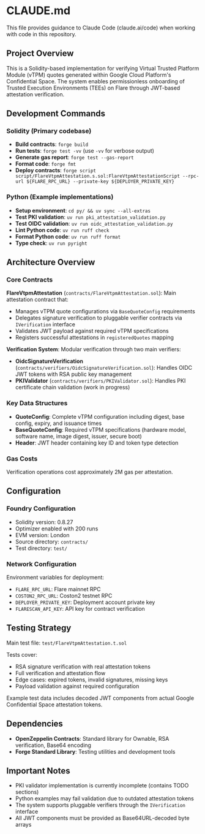 # CLAUDE.md

This file provides guidance to Claude Code (claude.ai/code) when working with code in this repository.

## Project Overview

This is a Solidity-based implementation for verifying Virtual Trusted Platform Module (vTPM) quotes generated within Google Cloud Platform's Confidential Space. The system enables permissionless onboarding of Trusted Execution Environments (TEEs) on Flare through JWT-based attestation verification.

## Development Commands

### Solidity (Primary codebase)
- **Build contracts**: `forge build`
- **Run tests**: `forge test -vv` (use `-vv` for verbose output)
- **Generate gas report**: `forge test --gas-report`
- **Format code**: `forge fmt`
- **Deploy contracts**: `forge script script/FlareVtpmAttestation.s.sol:FlareVtpmAttestationScript --rpc-url ${FLARE_RPC_URL} --private-key ${DEPLOYER_PRIVATE_KEY}`

### Python (Example implementations)
- **Setup environment**: `cd py/ && uv sync --all-extras`
- **Test PKI validation**: `uv run pki_attestation_validation.py`
- **Test OIDC validation**: `uv run oidc_attestation_validation.py`
- **Lint Python code**: `uv run ruff check`
- **Format Python code**: `uv run ruff format`
- **Type check**: `uv run pyright`

## Architecture Overview

### Core Contracts

**FlareVtpmAttestation** (`contracts/FlareVtpmAttestation.sol`): Main attestation contract that:
- Manages vTPM quote configurations via `BaseQuoteConfig` requirements
- Delegates signature verification to pluggable verifier contracts via `IVerification` interface
- Validates JWT payload against required vTPM specifications
- Registers successful attestations in `registeredQuotes` mapping

**Verification System**: Modular verification through two main verifiers:
- **OidcSignatureVerification** (`contracts/verifiers/OidcSignatureVerification.sol`): Handles OIDC JWT tokens with RSA public key management
- **PKIValidator** (`contracts/verifiers/PKIValidator.sol`): Handles PKI certificate chain validation (work in progress)

### Key Data Structures

- **QuoteConfig**: Complete vTPM configuration including digest, base config, expiry, and issuance times
- **BaseQuoteConfig**: Required vTPM specifications (hardware model, software name, image digest, issuer, secure boot)
- **Header**: JWT header containing key ID and token type detection

### Gas Costs

Verification operations cost approximately 2M gas per attestation.

## Configuration

### Foundry Configuration
- Solidity version: 0.8.27
- Optimizer enabled with 200 runs
- EVM version: London
- Source directory: `contracts/`
- Test directory: `test/`

### Network Configuration
Environment variables for deployment:
- `FLARE_RPC_URL`: Flare mainnet RPC
- `COSTON2_RPC_URL`: Coston2 testnet RPC
- `DEPLOYER_PRIVATE_KEY`: Deployment account private key
- `FLARESCAN_API_KEY`: API key for contract verification

## Testing Strategy

Main test file: `test/FlareVtpmAttestation.t.sol`

Tests cover:
- RSA signature verification with real attestation tokens
- Full verification and attestation flow
- Edge cases: expired tokens, invalid signatures, missing keys
- Payload validation against required configuration

Example test data includes decoded JWT components from actual Google Confidential Space attestation tokens.

## Dependencies

- **OpenZeppelin Contracts**: Standard library for Ownable, RSA verification, Base64 encoding
- **Forge Standard Library**: Testing utilities and development tools

## Important Notes

- PKI validator implementation is currently incomplete (contains TODO sections)
- Python examples may fail validation due to outdated attestation tokens
- The system supports pluggable verifiers through the `IVerification` interface
- All JWT components must be provided as Base64URL-decoded byte arrays